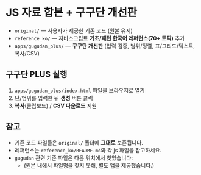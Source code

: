 # JS 자료 합본 + 구구단 개선판

- `original/` — 사용자가 제공한 기존 코드 (원본 유지)
- `reference_ko/` — 자바스크립트 **기초/패턴 한국어 레퍼런스(70+ 토픽)** 추가
- `apps/gugudan_plus/` — **구구단 개선판** (입력 검증, 범위/정렬, 표/그리드/텍스트, 복사/CSV)

## 구구단 PLUS 실행
1) `apps/gugudan_plus/index.html` 파일을 브라우저로 열기
2) 단/범위를 입력한 뒤 **생성** 버튼 클릭
3) **복사**(클립보드) / **CSV 다운로드** 지원

## 참고
- 기존 코드 파일들은 `original/` 폴더에 **그대로** 보존됩니다.
- 레퍼런스는 `reference_ko/README.md`와 각 js 파일을 참고하세요.
- `gugudan` 관련 기존 파일은 다음 위치에서 찾았습니다:
  - (원본 내에서 파일명을 찾지 못해, 별도 앱을 제공했습니다.)
